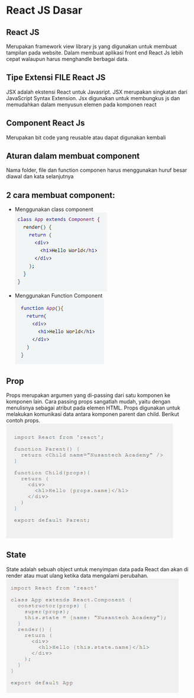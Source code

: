 # **React JS Dasar**

## **React JS**
Merupakan framework view library js yang digunakan untuk membuat tampilan pada website. Dalam membuat aplikasi front end React Js lebih cepat walaupun harus menghandle berbagai data.

## **Tipe Extensi FILE React JS**
JSX adalah ekstensi React untuk Javasript. JSX merupakan singkatan dari JavaScript Syntax Extension. Jsx digunakan untuk membungkus js dan memudahkan dalam menyusun elemen pada komponen react


## **Component React Js**
Merupakan bit code yang reusable atau dapat digunakan kembali

## **Aturan dalam membuat component**
Nama folder, file dan function componen harus menggunakan huruf besar diawal dan kata selanjutnya

## **2 cara membuat component:**
-	Menggunakan class component<br>
    ![alt text](1.png)
-	Menggunakan Function Component<br>
    ![alt text](2.png)
 

## **Prop**
Props merupakan argumen yang di-passing dari satu komponen ke komponen lain. Cara passing props sangatlah mudah, yaitu dengan menulisnya sebagai atribut pada elemen HTML. Props digunakan untuk melakukan komunikasi data antara komponen parent dan child. Berikut contoh props.<br>
![alt text](3.png) 

## **State**
State adalah sebuah object untuk menyimpan data pada React dan akan di render atau muat ulang ketika data mengalami perubahan.
![alt text](4.png)  




